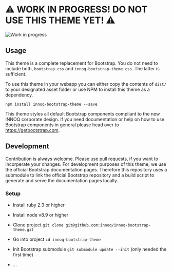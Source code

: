 # ⚠️ WORK IN PROGRESS! DO NOT USE THIS THEME YET! ⚠️

![Work in progress](https://media.giphy.com/media/l41lQ2V6TmvfDJYBO/giphy.gif)

## Usage

This theme is a complete replacement for Bootstrap. You do not need to include
both, `bootstrap.css` and `innoq-bootstrap-theme.css`. The latter is sufficient.

To use this theme in your webapp you can either copy the contents of `dist/` to
your designated asset folder or use NPM to install this theme as a dependency.

    npm install innoq-bootstrap-theme --save

This theme styles all default Bootstrap components compliant to the new INNOQ
corporate design. If you need documentation or help on how to use Bootstrap
components in general please head over to <https://getbootstrap.com>.


## Development

Contribution is always welcome. Please use pull requests, if you want to
incorperate your changes. For development purposes of this theme, we use the
official Bootstrap documentation pages. Therefore this repository uses a
submodule to link the official Bootstrap repository and a build script to generate
and serve the documentation pages locally.

### Setup

* Install ruby 2.3 or higher
* Install node v8.9 or higher

* Clone project `git clone git@github.com:innoq/innoq-bootstrap-theme.git`
* Go into project `cd innoq-bootstrap-theme`
* Init Bootstrap submodule `git submodule update --init` (only needed the first time)
* ...
